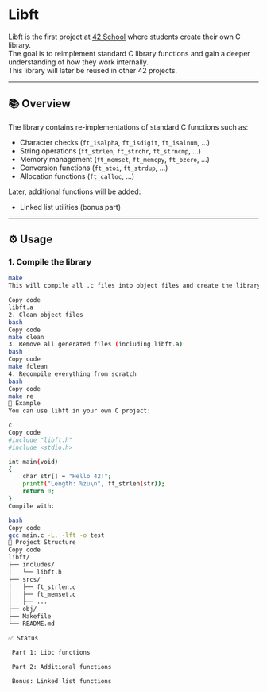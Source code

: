 # Libft

Libft is the first project at [42 School](https://42.fr/) where students create their own C library.  
The goal is to reimplement standard C library functions and gain a deeper understanding of how they work internally.  
This library will later be reused in other 42 projects.

---

## 📚 Overview

The library contains re-implementations of standard C functions such as:
- Character checks (`ft_isalpha`, `ft_isdigit`, `ft_isalnum`, …)
- String operations (`ft_strlen`, `ft_strchr`, `ft_strncmp`, …)
- Memory management (`ft_memset`, `ft_memcpy`, `ft_bzero`, …)
- Conversion functions (`ft_atoi`, `ft_strdup`, …)
- Allocation functions (`ft_calloc`, …)

Later, additional functions will be added:
- Linked list utilities (bonus part)

---

## ⚙️ Usage

### 1. Compile the library
```bash
make
This will compile all .c files into object files and create the library archive:

Copy code
libft.a
2. Clean object files
bash
Copy code
make clean
3. Remove all generated files (including libft.a)
bash
Copy code
make fclean
4. Recompile everything from scratch
bash
Copy code
make re
🚀 Example
You can use libft in your own C project:

c
Copy code
#include "libft.h"
#include <stdio.h>

int main(void)
{
    char str[] = "Hello 42!";
    printf("Length: %zu\n", ft_strlen(str));
    return 0;
}
Compile with:

bash
Copy code
gcc main.c -L. -lft -o test
📂 Project Structure
Copy code
libft/
├── includes/
│   └── libft.h
├── srcs/
│   ├── ft_strlen.c
│   ├── ft_memset.c
│   ├── ...
├── obj/
├── Makefile
└── README.md

✅ Status

 Part 1: Libc functions

 Part 2: Additional functions

 Bonus: Linked list functions
